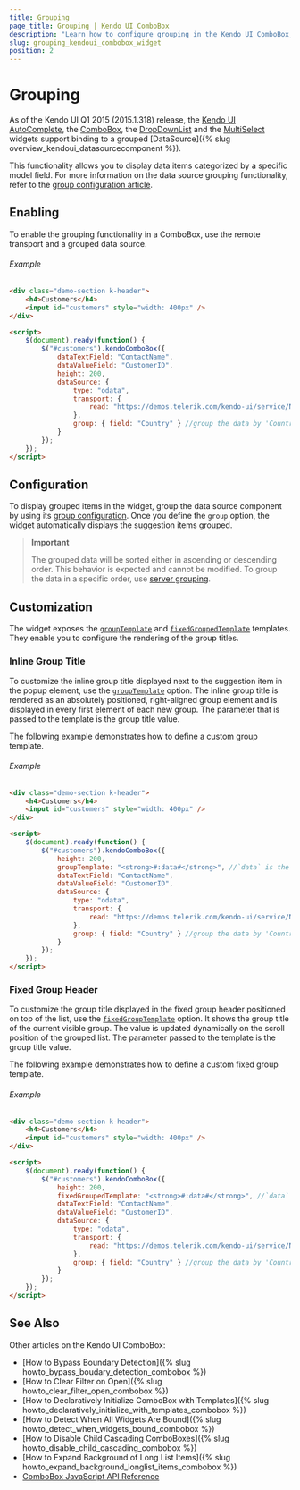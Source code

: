```yaml
---
title: Grouping
page_title: Grouping | Kendo UI ComboBox
description: "Learn how to configure grouping in the Kendo UI ComboBox, DropDownList, AutoComplete and MultiSelect widgets."
slug: grouping_kendoui_combobox_widget
position: 2
---
```


# Grouping

As of the Kendo UI Q1 2015 (2015.1.318) release, the [Kendo UI AutoComplete](http://demos.telerik.com/kendo-ui/autocomplete/index), the [ComboBox](http://demos.telerik.com/kendo-ui/combobox/index), the [DropDownList](http://demos.telerik.com/kendo-ui/dropdownlist/index) and the [MultiSelect](http://demos.telerik.com/kendo-ui/multiselect/index) widgets support binding to a grouped [DataSource]({% slug overview_kendoui_datasourcecomponent %}).

This functionality allows you to display data items categorized by a specific model field. For more information on the data source grouping functionality, refer to the [group configuration article](http://docs.telerik.com/kendo-ui/api/javascript/data/datasource#configuration-group).

## Enabling

To enable the grouping functionality in a ComboBox, use the remote transport and a grouped data source.

###### Example

```html
<div class="demo-section k-header">
    <h4>Customers</h4>
    <input id="customers" style="width: 400px" />
</div>

<script>
    $(document).ready(function() {
        $("#customers").kendoComboBox({
            dataTextField: "ContactName",
            dataValueField: "CustomerID",
            height: 200,
            dataSource: {
                type: "odata",
                transport: {
                    read: "https://demos.telerik.com/kendo-ui/service/Northwind.svc/Customers"
                },
                group: { field: "Country" } //group the data by 'Country' field
            }
        });
    });
</script>
```

## Configuration

To display grouped items in the widget, group the data source component by using its [group configuration](http://docs.telerik.com/kendo-ui/api/javascript/data/datasource#configuration-group). Once you define the `group` option, the widget automatically displays the suggestion items grouped.

> **Important**
>
> The grouped data will be sorted either in ascending or descending order. This behavior is expected and cannot be modified. To group the data in a specific order, use [server grouping](/api/javascript/data/datasource#configuration-serverGrouping).

## Customization

The widget exposes the [`groupTemplate`](http://docs.telerik.com/kendo-ui/api/javascript/ui/combobox#configuration-groupTemplate) and [`fixedGroupedTemplate`](http://docs.telerik.com/kendo-ui/api/javascript/ui/combobox#configuration-fixedGroupTemplate) templates. They enable you to configure the rendering of the group titles.

### Inline Group Title

To customize the inline group title displayed next to the suggestion item in the popup element, use the [`groupTemplate`](http://docs.telerik.com/kendo-ui/api/javascript/ui/combobox#configuration-groupTemplate) option. The inline group title is rendered as an absolutely positioned, right-aligned group element and is displayed in every first element of each new group. The parameter that is passed to the template is the group title value.

The following example demonstrates how to define a custom group template.

###### Example

```html
<div class="demo-section k-header">
    <h4>Customers</h4>
    <input id="customers" style="width: 400px" />
</div>

<script>
    $(document).ready(function() {
        $("#customers").kendoComboBox({
            height: 200,
            groupTemplate: "<strong>#:data#</strong>", //`data` is the title of the group
            dataTextField: "ContactName",
            dataValueField: "CustomerID",
            dataSource: {
                type: "odata",
                transport: {
                    read: "https://demos.telerik.com/kendo-ui/service/Northwind.svc/Customers"
                },
                group: { field: "Country" } //group the data by 'Country' field
            }
        });
    });
</script>
```

### Fixed Group Header

To customize the group title displayed in the fixed group header positioned on top of the list, use the [`fixedGroupTemplate`](http://docs.telerik.com/kendo-ui/api/javascript/ui/combobox#configuration-fixedGroupTemplate) option. It shows the group title of the current visible group. The value is updated dynamically on the scroll position of the grouped list. The parameter passed to the template is the group title value.

The following example demonstrates how to define a custom fixed group template.

###### Example

```html
<div class="demo-section k-header">
    <h4>Customers</h4>
    <input id="customers" style="width: 400px" />
</div>

<script>
    $(document).ready(function() {
        $("#customers").kendoComboBox({
            height: 200,
            fixedGroupedTemplate: "<strong>#:data#</strong>", //`data` is the title of the group
            dataTextField: "ContactName",
            dataValueField: "CustomerID",
            dataSource: {
                type: "odata",
                transport: {
                    read: "https://demos.telerik.com/kendo-ui/service/Northwind.svc/Customers"
                },
                group: { field: "Country" } //group the data by 'Country' field
            }
        });
    });
</script>
```

## See Also

Other articles on the Kendo UI ComboBox:

* [How to Bypass Boundary Detection]({% slug howto_bypass_boudary_detection_combobox %})
* [How to Clear Filter on Open]({% slug howto_clear_filter_open_combobox %})
* [How to Declaratively Initialize ComboBox with Templates]({% slug howto_declaratively_initialize_with_templates_combobox %})
* [How to Detect When All Widgets Are Bound]({% slug howto_detect_when_widgets_bound_combobox %})
* [How to Disable Child Cascading ComboBoxes]({% slug howto_disable_child_cascading_combobox %})
* [How to Expand Background of Long List Items]({% slug howto_expand_background_longlist_items_combobox %})
* [ComboBox JavaScript API Reference](/api/javascript/ui/combobox)
